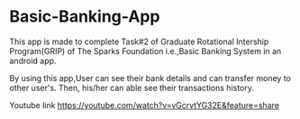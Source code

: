 # Basic-Banking-App

This app is made to complete Task#2 of Graduate Rotational Intership Program(GRIP) of The Sparks Foundation i.e.,Basic Banking System in an android app.

By using this app,User can see their bank details and can transfer money to other user's. Then, his/her can able see their transactions history.

Youtube link
https://youtube.com/watch?v=vGcrvtYG32E&feature=share

